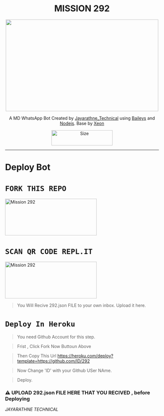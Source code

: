 <h1 align="center">MISSION 292<br></h1>
<p align="center">
  <img src="https://telegra.ph/file/cc7629d2fdfcedb74598d.jpg" width="500" height="300" />
</p>

<p align="center">
A MD WhatsApp Bot Created by <a href="https://github.com/Sithujaya01" target="_blank">Jayarathne_Technical</a> using <a href="https://github.com/adiwajshing/Baileys" target="_blank">Baileys</a> and <a href="https://github.com/nodejs" target="_blank">Nodejs</a>. Base by <a href="https://github.com/DGXeon" target="_blank">Xeon
</p>

<p align="center">
<a href="https://wa.me/94777611095"><img title="Size" src="https://i.postimg.cc/B6PmHtbc/wa2.png" width="200" height="50"></a>
</p>

------
# Deploy Bot

# `FORK THIS REPO`
  
  <a href="https://github.com/Sithujaya01/292/fork"><img title="Mission 292" src="https://i.postimg.cc/7ZMhPNNS/Whats-App-Image-2022-06-05-at-8-34-08-AM.jpg" width="300" height="120" ></a>
<br>

# `SCAN QR CODE REPL.IT`
 
<a href="https://replit.com/@MaithripalaSiri"><img title="Mission 292" src="https://i.postimg.cc/6pgwCjfk/Whats-App-Image-2022-06-05-at-8-36-47-AM.jpg" width="300" height="120" ></a>

> You Will Recive 292.json FILE to your own inbox.
> Upload it here.

# `Deploy In Heroku`

> You need Github Account for this step.

> Frist , Click Fork Now Buttoun Above

> Then Copy This Url https://heroku.com/deploy?template=https://github.com/ID/292

> Now Change 'ID' with your Github USer NAme.

> Deploy.

### ⚠️ UPLOAD 292.json FILE HERE THAT YOU RECIVED , before Deploying
  
  
  
*JAYARATHNE TECHNICAL*

